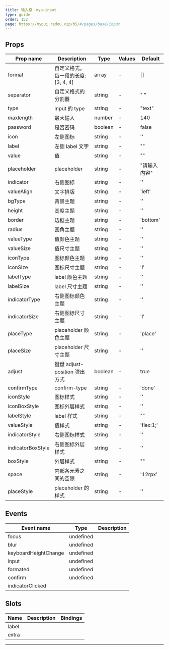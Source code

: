 ```yaml
---
title: 输入框：myp-input
type: guide
order: 152
page: https://mypui.redou.vip/h5/#/pages/base/input
---
```


## Props

| Prop name         | Description                        | Type    | Values | Default      |
| ----------------- | ---------------------------------- | ------- | ------ | ------------ |
| format            | 自定义格式，每一段的长度:[3, 4, 4] | array   | -      | []           |
| separator         | 自定义格式的分割器                 | string  | -      | " "          |
| type              | input 的 type                      | string  | -      | "text"       |
| maxlength         | 最大输入                           | number  | -      | 140          |
| password          | 是否密码                           | boolean | -      | false        |
| icon              | 左侧图标                           | string  | -      | ''           |
| label             | 左侧 label 文字                    | string  | -      | ""           |
| value             | 值                                 | string  | -      | ""           |
| placeholder       | placeholder                        | string  | -      | "请输入内容" |
| indicator         | 右侧图标                           | string  | -      | ''           |
| valueAlign        | 文字排版                           | string  | -      | 'left'       |
| bgType            | 背景主题                           | string  | -      | ''           |
| height            | 高度主题                           | string  | -      | ''           |
| border            | 边框主题                           | string  | -      | 'bottom'     |
| radius            | 圆角主题                           | string  | -      | ''           |
| valueType         | 值颜色主题                         | string  | -      | ''           |
| valueSize         | 值尺寸主题                         | string  | -      | ''           |
| iconType          | 图标颜色主题                       | string  | -      | ''           |
| iconSize          | 图标尺寸主题                       | string  | -      | 'l'          |
| labelType         | label 颜色主题                     | string  | -      | ''           |
| labelSize         | label 尺寸主题                     | string  | -      | ''           |
| indicatorType     | 右侧图标颜色主题                   | string  | -      | ''           |
| indicatorSize     | 右侧图标尺寸主题                   | string  | -      | 'l'          |
| placeType         | placeholder 颜色主题               | string  | -      | 'place'      |
| placeSize         | placeholder 尺寸主题               | string  | -      | ''           |
| adjust            | 键盘 adjust-position 弹出方式      | boolean | -      | true         |
| confirmType       | confirm-type                       | string  | -      | 'done'       |
| iconStyle         | 图标样式                           | string  | -      | ''           |
| iconBoxStyle      | 图标外层样式                       | string  | -      | ''           |
| labelStyle        | label 样式                         | string  | -      | ""           |
| valueStyle        | 值样式                             | string  | -      | 'flex:1;'    |
| indicatorStyle    | 右侧图标样式                       | string  | -      | ''           |
| indicatorBoxStyle | 右侧图标外层样式                   | string  | -      | ''           |
| boxStyle          | 外层样式                           | string  | -      | ""           |
| space             | 内部各元素之间的空隙               | string  | -      | '12rpx'      |
| placeStyle        | placeholder 的样式                 | string  | -      | ''           |

## Events

| Event name           | Type      | Description |
| -------------------- | --------- | ----------- |
| focus                | undefined |
| blur                 | undefined |
| keyboardHeightChange | undefined |
| input                | undefined |
| formated             | undefined |
| confirm              | undefined |
| indicatorClicked     |           |

## Slots

| Name  | Description | Bindings |
| ----- | ----------- | -------- |
| label |             |          |
| extra |             |          |

---

